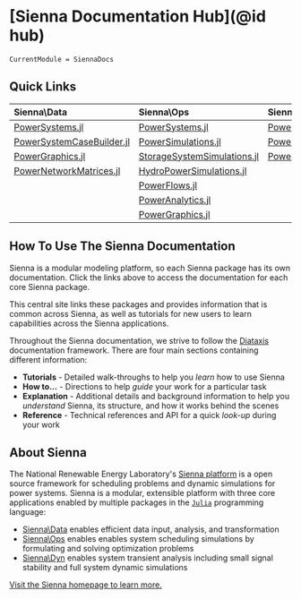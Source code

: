 # [Sienna Documentation Hub](@id hub)

```@meta
CurrentModule = SiennaDocs
```

## Quick Links

| Sienna\Data                                                                              | Sienna\Ops                                                                                        | Sienna\Dyn                                                                                       |
|:---------------------------------------------------------------------------------------- |:------------------------------------------------------------------------------------------------- |:------------------------------------------------------------------------------------------------ |
| [PowerSystems.jl](https://nrel-sienna.github.io/PowerSystems.jl/stable/)                 | [PowerSystems.jl](https://nrel-sienna.github.io/PowerSystems.jl/stable/)                          | [PowerSystems.jl](https://nrel-sienna.github.io/PowerSystems.jl/stable/)                         |
| [PowerSystemCaseBuilder.jl](https://github.com/NREL-Sienna/PowerSystemCaseBuilder.jl)    | [PowerSimulations.jl](https://nrel-sienna.github.io/PowerSimulations.jl/stable/)                  | [PowerSimulationsDynamics.jl](https://nrel-sienna.github.io/PowerSimulationsDynamics.jl/stable/) |
| [PowerGraphics.jl](https://nrel-sienna.github.io/PowerGraphics.jl/stable/)               | [StorageSystemSimulations.jl](https://nrel-sienna.github.io/StorageSystemsSimulations.jl/stable/) | [PowerGraphics.jl](https://nrel-sienna.github.io/PowerGraphics.jl/stable/)                       |
| [PowerNetworkMatrices.jl](https://nrel-sienna.github.io/PowerNetworkMatrices.jl/stable/) | [HydroPowerSimulations.jl](https://github.com/NREL-Sienna/HydroPowerSimulations.jl)               |                                                                                                  |
|                                                                                          | [PowerFlows.jl](https://nrel-sienna.github.io/PowerFlows.jl/stable/)                              |                                                                                                  |
|                                                                                          | [PowerAnalytics.jl](https://nrel-sienna.github.io/PowerAnalytics.jl/stable/)                      |                                                                                                  |
|                                                                                          | [PowerGraphics.jl](https://nrel-sienna.github.io/PowerGraphics.jl/stable/)                        |                                                                                                  |

## How To Use The Sienna Documentation

Sienna is a modular modeling platform, so each Sienna package has its own documentation.
Click the links above to access the documentation for each core Sienna package.

This central site links these packages and provides information that is common across Sienna,
as well as tutorials for new users to learn capabilities across the Sienna applications.

Throughout the Sienna documentation, we strive to follow the [Diataxis](https://diataxis.fr/)
documentation framework. There are four main sections containing different information:

  - **Tutorials** - Detailed walk-throughs to help you *learn* how to use Sienna
  - **How to...** - Directions to help *guide* your work for a particular task
  - **Explanation** - Additional details and background information to help you *understand*
    Sienna, its structure, and how it works behind the scenes
  - **Reference** - Technical references and API for a quick *look-up* during your work

## About Sienna

The National Renewable Energy Laboratory's [Sienna platform](https://nrel-sienna.github.io/Sienna/)
is a open source framework for scheduling problems and dynamic simulations for power systems.
Sienna is a modular, extensible platform with three core applications enabled by multiple
packages in the [`Julia`](http://www.julialang.org) programming language:

  - [Sienna\Data](https://nrel-sienna.github.io/Sienna/pages/applications/sienna_data.html) enables
    efficient data input, analysis, and transformation
  - [Sienna\Ops](https://nrel-sienna.github.io/Sienna/pages/applications/sienna_ops.html) enables
    enables system scheduling simulations by formulating and solving optimization problems
  - [Sienna\Dyn](https://nrel-sienna.github.io/Sienna/pages/applications/sienna_dyn.html) enables
    system transient analysis including small signal stability and full system dynamic
    simulations

[Visit the Sienna homepage to learn more.](https://nrel-sienna.github.io/Sienna)
